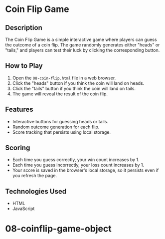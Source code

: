 # Coin Flip Game

## Description

The Coin Flip Game is a simple interactive game where players can guess the outcome of a coin flip. The game randomly generates either "heads" or "tails," and players can test their luck by clicking the corresponding button.

## How to Play

1. Open the `08-coin-flip.html` file in a web browser.
2. Click the "heads" button if you think the coin will land on heads.
3. Click the "tails" button if you think the coin will land on tails.
4. The game will reveal the result of the coin flip.

## Features

-   Interactive buttons for guessing heads or tails.
-   Random outcome generation for each flip.
-   Score tracking that persists using local storage.

## Scoring

-   Each time you guess correctly, your win count increases by 1.
-   Each time you guess incorrectly, your loss count increases by 1.
-   Your score is saved in the browser's local storage, so it persists even if you refresh the page.

## Technologies Used

-   HTML
-   JavaScript
# 08-coinflip-game-object
